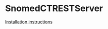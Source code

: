 SnomedCTRESTServer
==================

[Installation instructions](https://github.com/danka74/SnomedCTRESTServer/wiki/Installation)

